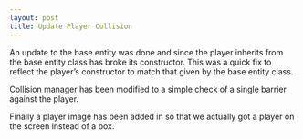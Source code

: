```yaml
---
layout: post
title: Update Player Collision
---
```

An update to the base entity was done and since the player inherits from the base entity class has broke its constructor. This was a quick fix to reflect the player’s constructor to match that given by the base entity class.

Collision manager has been modified to a simple check of a single barrier against the player.

Finally a player image has been added in so that we actually got a player on the screen instead of a box.